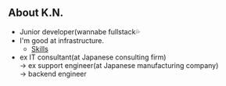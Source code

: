 ## About K.N.
- Junior developer(wannabe fullstack💦 
- I'm good at infrastructure.
    - [Skills](./docs/SKILLS.md)
- ex IT consultant(at Japanese consulting firm)  
→ ex support engineer(at Japanese manufacturing company)  
→ backend engineer
